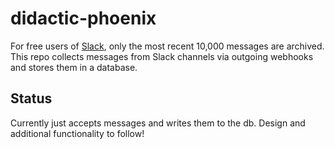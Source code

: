 # didactic-phoenix

For free users of [Slack](http://slack.com), only the most recent 10,000
messages are archived. This repo collects messages from Slack channels via
outgoing webhooks and stores them in a database.

## Status

Currently just accepts messages and writes them to the db. Design and additional
functionality to follow!
